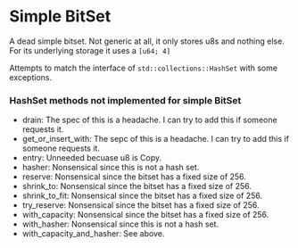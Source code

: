 # Simple BitSet

A dead simple bitset. Not generic at all, it only stores u8s and nothing else. For its underlying storage it uses a `[u64; 4]`

Attempts to match the interface of `std::collections::HashSet` with some exceptions.

### HashSet methods not implemented for simple BitSet

* drain: The spec of this is a headache. I can try to add this if someone requests it.
* get_or_insert_with: The sepc of this is a headache. I can try to add this if someone requests it.
* entry: Unneeded becuase u8 is Copy.
* hasher: Nonsensical since this is not a hash set.
* reserve: Nonsensical since the bitset has a fixed size of 256.
* shrink_to: Nonsensical since the bitset has a fixed size of 256.
* shrink_to_fit: Nonsensical since the bitset has a fixed size of 256.
* try_reserve: Nonsensical since the bitset has a fixed size of 256.
* with_capacity: Nonsensical since the bitset has a fixed size of 256.
* with_hasher: Nonsensical since this is not a hash set.
* with_capacity_and_hasher: See above.
